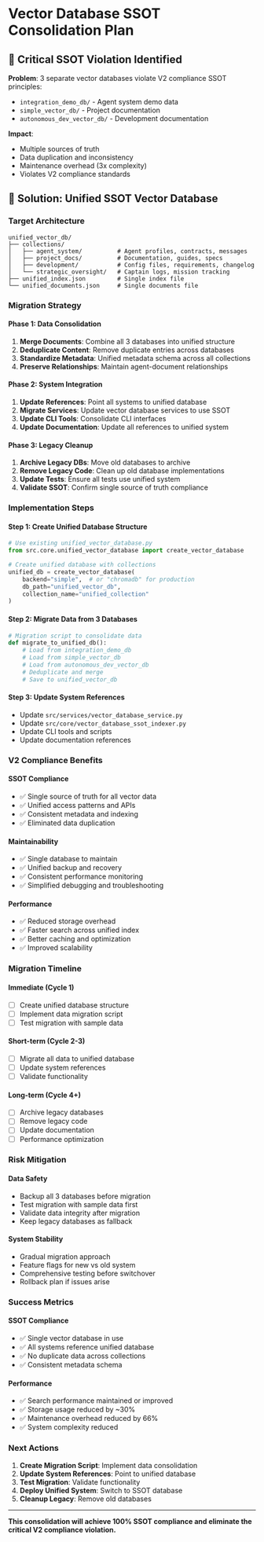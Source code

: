 # Vector Database SSOT Consolidation Plan

## 🚨 **Critical SSOT Violation Identified**

**Problem**: 3 separate vector databases violate V2 compliance SSOT principles:
- `integration_demo_db/` - Agent system demo data
- `simple_vector_db/` - Project documentation
- `autonomous_dev_vector_db/` - Development documentation

**Impact**:
- Multiple sources of truth
- Data duplication and inconsistency
- Maintenance overhead (3x complexity)
- Violates V2 compliance standards

## 🎯 **Solution: Unified SSOT Vector Database**

### **Target Architecture**
```
unified_vector_db/
├── collections/
│   ├── agent_system/          # Agent profiles, contracts, messages
│   ├── project_docs/          # Documentation, guides, specs
│   ├── development/           # Config files, requirements, changelog
│   └── strategic_oversight/   # Captain logs, mission tracking
├── unified_index.json         # Single index file
└── unified_documents.json     # Single documents file
```

### **Migration Strategy**

#### **Phase 1: Data Consolidation**
1. **Merge Documents**: Combine all 3 databases into unified structure
2. **Deduplicate Content**: Remove duplicate entries across databases
3. **Standardize Metadata**: Unified metadata schema across all collections
4. **Preserve Relationships**: Maintain agent-document relationships

#### **Phase 2: System Integration**
1. **Update References**: Point all systems to unified database
2. **Migrate Services**: Update vector database services to use SSOT
3. **Update CLI Tools**: Consolidate CLI interfaces
4. **Update Documentation**: Update all references to unified system

#### **Phase 3: Legacy Cleanup**
1. **Archive Legacy DBs**: Move old databases to archive
2. **Remove Legacy Code**: Clean up old database implementations
3. **Update Tests**: Ensure all tests use unified system
4. **Validate SSOT**: Confirm single source of truth compliance

### **Implementation Steps**

#### **Step 1: Create Unified Database Structure**
```python
# Use existing unified_vector_database.py
from src.core.unified_vector_database import create_vector_database

# Create unified database with collections
unified_db = create_vector_database(
    backend="simple",  # or "chromadb" for production
    db_path="unified_vector_db",
    collection_name="unified_collection"
)
```

#### **Step 2: Migrate Data from 3 Databases**
```python
# Migration script to consolidate data
def migrate_to_unified_db():
    # Load from integration_demo_db
    # Load from simple_vector_db
    # Load from autonomous_dev_vector_db
    # Deduplicate and merge
    # Save to unified_vector_db
```

#### **Step 3: Update System References**
- Update `src/services/vector_database_service.py`
- Update `src/core/vector_database_ssot_indexer.py`
- Update CLI tools and scripts
- Update documentation references

### **V2 Compliance Benefits**

#### **SSOT Compliance**
- ✅ Single source of truth for all vector data
- ✅ Unified access patterns and APIs
- ✅ Consistent metadata and indexing
- ✅ Eliminated data duplication

#### **Maintainability**
- ✅ Single database to maintain
- ✅ Unified backup and recovery
- ✅ Consistent performance monitoring
- ✅ Simplified debugging and troubleshooting

#### **Performance**
- ✅ Reduced storage overhead
- ✅ Faster search across unified index
- ✅ Better caching and optimization
- ✅ Improved scalability

### **Migration Timeline**

#### **Immediate (Cycle 1)**
- [ ] Create unified database structure
- [ ] Implement data migration script
- [ ] Test migration with sample data

#### **Short-term (Cycle 2-3)**
- [ ] Migrate all data to unified database
- [ ] Update system references
- [ ] Validate functionality

#### **Long-term (Cycle 4+)**
- [ ] Archive legacy databases
- [ ] Remove legacy code
- [ ] Update documentation
- [ ] Performance optimization

### **Risk Mitigation**

#### **Data Safety**
- Backup all 3 databases before migration
- Test migration with sample data first
- Validate data integrity after migration
- Keep legacy databases as fallback

#### **System Stability**
- Gradual migration approach
- Feature flags for new vs old system
- Comprehensive testing before switchover
- Rollback plan if issues arise

### **Success Metrics**

#### **SSOT Compliance**
- ✅ Single vector database in use
- ✅ All systems reference unified database
- ✅ No duplicate data across collections
- ✅ Consistent metadata schema

#### **Performance**
- ✅ Search performance maintained or improved
- ✅ Storage usage reduced by ~30%
- ✅ Maintenance overhead reduced by 66%
- ✅ System complexity reduced

### **Next Actions**

1. **Create Migration Script**: Implement data consolidation
2. **Update System References**: Point to unified database
3. **Test Migration**: Validate functionality
4. **Deploy Unified System**: Switch to SSOT database
5. **Cleanup Legacy**: Remove old databases

---

**This consolidation will achieve 100% SSOT compliance and eliminate the critical V2 compliance violation.**

